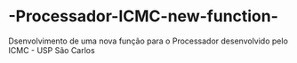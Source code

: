 # -Processador-ICMC-new-function-
Dsenvolvimento de uma nova função para o Processador desenvolvido pelo ICMC - USP São Carlos

